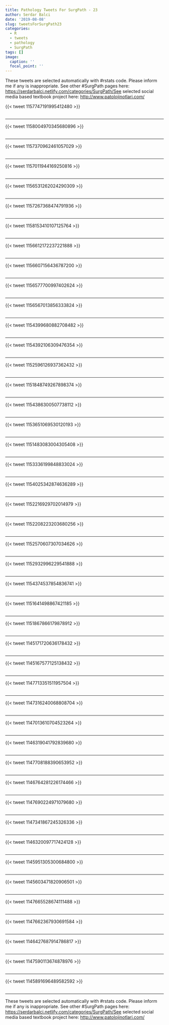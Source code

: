 ```yaml
---
title: Pathology Tweets For SurgPath - 23
author: Serdar Balci
date: '2019-08-08'
slug: tweetsForSurgPath23
categories:
  - R
  - tweets
  - pathology
  - SurgPath
tags: []
image:
  caption: ''
  focal_point: ''
---
```



These tweets are selected automatically with #rstats code. Please inform me if any is inappropriate.
See other #SurgPath pages here: https://serdarbalci.netlify.com/categories/SurgPath/See selected social media based textbook project here: http://www.patolojinotlari.com/

{{< tweet 1157747191995412480 >}}
<br>
<br>
<hr>
{{< tweet 1158004970345680896 >}}
<br>
<br>
<hr>
{{< tweet 1157370962461057029 >}}
<br>
<br>
<hr>
{{< tweet 1157011944169250816 >}}
<br>
<br>
<hr>
{{< tweet 1156531262024290309 >}}
<br>
<br>
<hr>
{{< tweet 1157267368474791936 >}}
<br>
<br>
<hr>
{{< tweet 1158153410107125764 >}}
<br>
<br>
<hr>
{{< tweet 1156612172237221888 >}}
<br>
<br>
<hr>
{{< tweet 1156607156436787200 >}}
<br>
<br>
<hr>
{{< tweet 1156577700997402624 >}}
<br>
<br>
<hr>
{{< tweet 1156567013856333824 >}}
<br>
<br>
<hr>
{{< tweet 1154399680882708482 >}}
<br>
<br>
<hr>
{{< tweet 1154392106309476354 >}}
<br>
<br>
<hr>
{{< tweet 1152596126937362432 >}}
<br>
<br>
<hr>
{{< tweet 1151848749267898374 >}}
<br>
<br>
<hr>
{{< tweet 1154386300507738112 >}}
<br>
<br>
<hr>
{{< tweet 1153651069530120193 >}}
<br>
<br>
<hr>
{{< tweet 1151483083004305408 >}}
<br>
<br>
<hr>
{{< tweet 1153336199848833024 >}}
<br>
<br>
<hr>
{{< tweet 1154025342874636289 >}}
<br>
<br>
<hr>
{{< tweet 1152216929702014979 >}}
<br>
<br>
<hr>
{{< tweet 1152208223203680256 >}}
<br>
<br>
<hr>
{{< tweet 1152570607307034626 >}}
<br>
<br>
<hr>
{{< tweet 1152932996229541888 >}}
<br>
<br>
<hr>
{{< tweet 1154374537854836741 >}}
<br>
<br>
<hr>
{{< tweet 1151641498867421185 >}}
<br>
<br>
<hr>
{{< tweet 1151867866179878912 >}}
<br>
<br>
<hr>
{{< tweet 1145171720636178432 >}}
<br>
<br>
<hr>
{{< tweet 1145167577125138432 >}}
<br>
<br>
<hr>
{{< tweet 1147713351511957504 >}}
<br>
<br>
<hr>
{{< tweet 1147316240068808704 >}}
<br>
<br>
<hr>
{{< tweet 1147013610704523264 >}}
<br>
<br>
<hr>
{{< tweet 1146319041792839680 >}}
<br>
<br>
<hr>
{{< tweet 1147708188390653952 >}}
<br>
<br>
<hr>
{{< tweet 1146764281226174466 >}}
<br>
<br>
<hr>
{{< tweet 1147690224971079680 >}}
<br>
<br>
<hr>
{{< tweet 1147341867245326336 >}}
<br>
<br>
<hr>
{{< tweet 1146320097717424128 >}}
<br>
<br>
<hr>
{{< tweet 1145951305300684800 >}}
<br>
<br>
<hr>
{{< tweet 1145603471820906501 >}}
<br>
<br>
<hr>
{{< tweet 1147665528674111488 >}}
<br>
<br>
<hr>
{{< tweet 1147662367930691584 >}}
<br>
<br>
<hr>
{{< tweet 1146427687914786817 >}}
<br>
<br>
<hr>
{{< tweet 1147590113674878976 >}}
<br>
<br>
<hr>
{{< tweet 1145891696489582592 >}}
<br>
<br>
<hr>


These tweets are selected automatically with #rstats code. Please inform me if any is inappropriate.
See other #SurgPath pages here: https://serdarbalci.netlify.com/categories/SurgPath/See selected social media based textbook project here: http://www.patolojinotlari.com/
